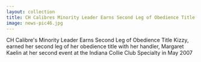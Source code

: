 ```yaml
---
layout: collection
title: CH Calibres Minority Leader Earns Second Leg of Obedience Title
image: news-pic46.jpg
---
```

CH Calibre's Minority Leader Earns Second Leg of Obedience Title
 Kizzy, earned her second leg of her obedience title with her handler, Margaret Kaelin at her second event at the Indiana Collie Club Specialty in May 2007
